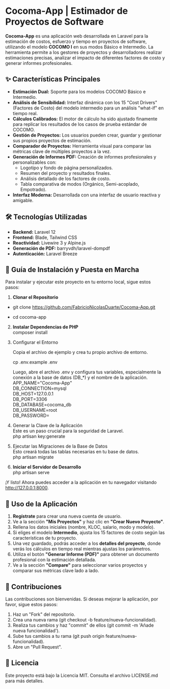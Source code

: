 # **Cocoma-App | Estimador de Proyectos de Software**

**Cocoma-App** es una aplicación web desarrollada en Laravel para la estimación de costos, esfuerzo y tiempo en proyectos de software, utilizando el modelo **COCOMO I** en sus modos Básico e Intermedio. La herramienta permite a los gestores de proyectos y desarrolladores realizar estimaciones precisas, analizar el impacto de diferentes factores de costo y generar informes profesionales.

## **✨ Características Principales**

* **Estimación Dual:** Soporte para los modelos COCOMO Básico e Intermedio.  
* **Análisis de Sensibilidad:** Interfaz dinámica con los 15 "Cost Drivers" (Factores de Costo) del modelo intermedio para un análisis "what-if" en tiempo real.  
* **Cálculos Calibrados:** El motor de cálculo ha sido ajustado finamente para replicar los resultados de los casos de prueba estándar de COCOMO.  
* **Gestión de Proyectos:** Los usuarios pueden crear, guardar y gestionar sus propios proyectos de estimación.  
* **Comparador de Proyectos:** Herramienta visual para comparar las métricas clave de múltiples proyectos a la vez.  
* **Generación de Informes PDF:** Creación de informes profesionales y personalizables con:  
  * Logotipo y fondo de página personalizados.  
  * Resumen del proyecto y resultados finales.  
  * Análisis detallado de los factores de costo.  
  * Tabla comparativa de modos (Orgánico, Semi-acoplado, Empotrado).  
* **Interfaz Moderna:** Desarrollada con una interfaz de usuario reactiva y amigable.

## **🛠️ Tecnologías Utilizadas**

* **Backend:** Laravel 12  
* **Frontend:** Blade, Tailwind CSS  
* **Reactividad:** Livewire 3 y Alpine.js  
* **Generación de PDF:** barryvdh/laravel-dompdf  
* **Autenticación:** Laravel Breeze

## **🚀 Guía de Instalación y Puesta en Marcha**

Para instalar y ejecutar este proyecto en tu entorno local, sigue estos pasos:

1. **Clonar el Repositorio**  
   
  * git clone https://github.com/FabricioNicolasDuarte/Cocoma-App.git
   
  * cd cocoma-app

2. **Instalar Dependencias de PHP**  
   composer install

3. Configurar el Entorno  
   
   Copia el archivo de ejemplo y crea tu propio archivo de entorno.  
   
   cp .env.example .env

   Luego, abre el archivo .env y configura tus variables, especialmente la conexión a la base de datos (DB\_\*) y el nombre de la aplicación.  
   APP\_NAME="Cocoma-App"  
   DB\_CONNECTION=mysql  
   DB\_HOST=127.0.0.1  
   DB\_PORT=3306  
   DB\_DATABASE=cocoma\_db  
   DB\_USERNAME=root  
   DB\_PASSWORD=

4. Generar la Clave de la Aplicación  
   Este es un paso crucial para la seguridad de Laravel.  
   php artisan key:generate

5. Ejecutar las Migraciones de la Base de Datos  
   Esto creará todas las tablas necesarias en tu base de datos.  
   php artisan migrate

6. **Iniciar el Servidor de Desarrollo**  
   php artisan serve

¡Y listo\! Ahora puedes acceder a la aplicación en tu navegador visitando http://127.0.0.1:8000.

## **📄 Uso de la Aplicación**

1. **Regístrate** para crear una nueva cuenta de usuario.  
2. Ve a la sección **"Mis Proyectos"** y haz clic en **"Crear Nuevo Proyecto"**.  
3. Rellena los datos iniciales (nombre, KLOC, salario, modo y modelo).  
4. Si eliges el modelo **Intermedio**, ajusta los 15 factores de costo según las características de tu proyecto.  
5. Una vez guardado, podrás acceder a los **detalles del proyecto**, donde verás los cálculos en tiempo real mientras ajustas los parámetros.  
6. Utiliza el botón **"Generar Informe (PDF)"** para obtener un documento profesional con la estimación detallada.  
7. Ve a la sección **"Compare"** para seleccionar varios proyectos y comparar sus métricas clave lado a lado.

## **🤝 Contribuciones**

Las contribuciones son bienvenidas. Si deseas mejorar la aplicación, por favor, sigue estos pasos:

1. Haz un "Fork" del repositorio.  
2. Crea una nueva rama (git checkout \-b feature/nueva-funcionalidad).  
3. Realiza tus cambios y haz "commit" de ellos (git commit \-m 'Añade nueva funcionalidad').  
4. Sube tus cambios a tu rama (git push origin feature/nueva-funcionalidad).  
5. Abre un "Pull Request".

## **📜 Licencia**

Este proyecto está bajo la Licencia MIT. Consulta el archivo LICENSE.md para más detalles.
